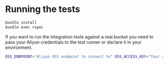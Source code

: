 # Running the tests
```bash
bundle install
bundle exec rspec
```

If you want to run the integration tests against a real bucket you need to pass your Aliyun credentials to the test runner or declare it in your environment.
```bash
OSS_ENDPOINT="Aliyun OSS endpoint to connect to" OSS_ACCESS_KEY="Your access key id" OSS_SECRET_KEY="Your access secret" OSS_BUCKET="Your bucket" bundle exec rspec spec/integration --tag integration
```